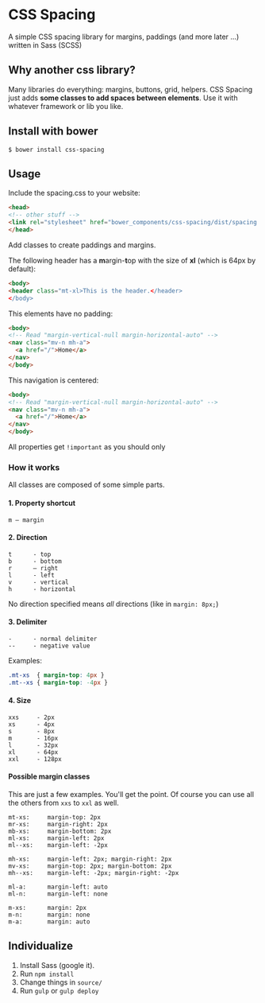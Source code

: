 # CSS Spacing
A simple CSS spacing library for margins, paddings (and more later ...) written in Sass (SCSS)

## Why another css library?
Many libraries do everything: margins, buttons, grid, helpers. CSS Spacing just adds **some classes to add spaces between elements**. Use it with whatever framework or lib you like.

## Install with bower
```shell
$ bower install css-spacing
```

## Usage
Include the spacing.css to your website:

```html
<head>
<!-- other stuff -->
<link rel="stylesheet" href="bower_components/css-spacing/dist/spacing.css">
</head>
```

Add classes to create paddings and margins.

The following header has a <b>m</b>argin-<b>t</b>op with the size of **xl** (which is 64px by default):
```html
<body>
<header class="mt-xl>This is the header.</header>
</body>
```

This elements have no padding:
```html
<body>
<!-- Read "margin-vertical-null margin-horizontal-auto" -->
<nav class="mv-n mh-a">
  <a href="/">Home</a>
</nav>
</body>
```

This navigation is centered:
```html
<body>
<!-- Read "margin-vertical-null margin-horizontal-auto" -->
<nav class="mv-n mh-a">
  <a href="/">Home</a>
</nav>
</body>
```

All properties get `!important` as you should only

### How it works

All classes are composed of some simple parts.

#### 1. Property shortcut
```
m – margin
```


#### 2. Direction
```
t      - top
b      - bottom
r      – right
l      - left
v      - vertical
h      - horizontal

```
No direction specified means *all* directions (like in `margin: 8px;`)

#### 3. Delimiter
```
-      - normal delimiter
--     - negative value
```
Examples:
```css
.mt-xs  { margin-top: 4px }
.mt--xs { margin-top: -4px }
```

#### 4. Size
```
xxs     - 2px
xs      - 4px
s       - 8px
m       - 16px
l       - 32px
xl      - 64px
xxl     - 128px
```

#### Possible margin classes

This are just a few examples. You'll get the point. Of course you can use all the others from `xxs` to `xxl` as well.

```
mt-xs:     margin-top: 2px
mr-xs:     margin-right: 2px
mb-xs:     margin-bottom: 2px
ml-xs:     margin-left: 2px
ml--xs:    margin-left: -2px

mh-xs:     margin-left: 2px; margin-right: 2px
mv-xs:     margin-top: 2px; margin-bottom: 2px
mh--xs:    margin-left: -2px; margin-right: -2px

ml-a:      margin-left: auto
ml-n:      margin-left: none

m-xs:      margin: 2px
m-n:       margin: none
m-a:       margin: auto
```

## Individualize
1. Install Sass (google it).
2. Run `npm install`
3. Change things in `source/`
4. Run `gulp` or `gulp deploy`
